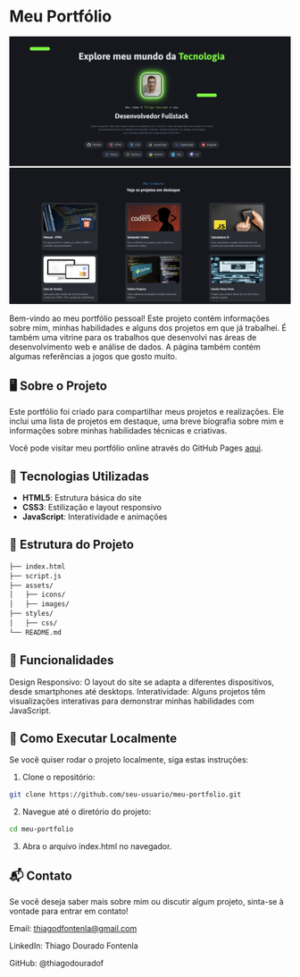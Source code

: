 # Meu Portfólio

![Foto do Portifólio](./github/portifolio1.png)
![Foto do Portifólio](./github/portifolio2.png)

Bem-vindo ao meu portfólio pessoal! Este projeto contém informações sobre mim, minhas habilidades e alguns dos projetos em que já trabalhei. É também uma vitrine para os trabalhos que desenvolvi nas áreas de desenvolvimento web e análise de dados. A página também contém algumas referências a jogos que gosto muito.

## 🖥️ Sobre o Projeto

Este portfólio foi criado para compartilhar meus projetos e realizações. Ele inclui uma lista de projetos em destaque, uma breve biografia sobre mim e informações sobre minhas habilidades técnicas e criativas.

Você pode visitar meu portfólio online através do GitHub Pages [aqui](https://thiagodouradof.github.io/meu-portifolio/).

## 🚀 Tecnologias Utilizadas

- **HTML5**: Estrutura básica do site
- **CSS3**: Estilização e layout responsivo
- **JavaScript**: Interatividade e animações

## 📁 Estrutura do Projeto

```bash
├── index.html
├── script.js      
├── assets/             
│   ├── icons/
│   ├── images/
├── styles/           
│   ├── css/
└── README.md
```

## 🌟 Funcionalidades
Design Responsivo: O layout do site se adapta a diferentes dispositivos, desde smartphones até desktops.
Interatividade: Alguns projetos têm visualizações interativas para demonstrar minhas habilidades com JavaScript.

## 🔧 Como Executar Localmente
Se você quiser rodar o projeto localmente, siga estas instruções:

1.   Clone o repositório:

```bash
git clone https://github.com/seu-usuario/meu-portfolio.git
```
2. Navegue até o diretório do projeto:

```bash
cd meu-portfolio
```
3. Abra o arquivo index.html no navegador.

## 📬 Contato
Se você deseja saber mais sobre mim ou discutir algum projeto, sinta-se à vontade para entrar em contato!

Email: thiagodfontenla@gmail.com

LinkedIn: Thiago Dourado Fontenla

GitHub: @thiagodouradof
